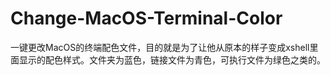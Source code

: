 # Change-MacOS-Terminal-Color
一键更改MacOS的终端配色文件，目的就是为了让他从原本的样子变成xshell里面显示的配色样式。文件夹为蓝色，链接文件为青色，可执行文件为绿色之类的。
